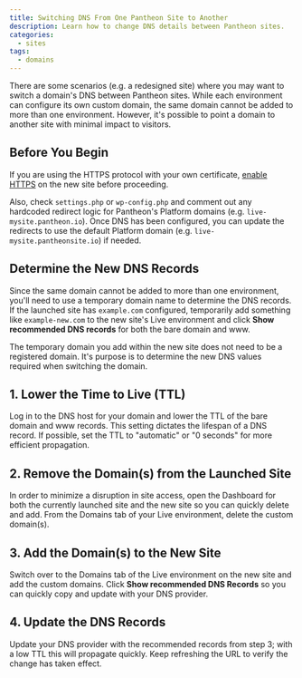 ```yaml
---
title: Switching DNS From One Pantheon Site to Another
description: Learn how to change DNS details between Pantheon sites.
categories:
  - sites
tags:
  - domains
---
```

There are some scenarios (e.g. a redesigned site) where you may want to switch a domain's DNS between Pantheon sites. While each environment can configure its own custom domain, the same domain cannot be added to more than one environment. However, it's possible to point a domain to another site with minimal impact to visitors.

## Before You Begin
If you are using the HTTPS protocol with your own certificate, [enable HTTPS](/docs/enable-https/) on the new site before proceeding.

Also, check `settings.php` or `wp-config.php` and comment out any hardcoded redirect logic for Pantheon's Platform domains (e.g.  `live-mysite.pantheon.io`). Once DNS has been configured, you can update the redirects to use the default Platform domain (e.g. `live-mysite.pantheonsite.io`) if needed.

## Determine the New DNS Records
Since the same domain cannot be added to more than one environment, you'll need to use a temporary domain name to determine the DNS records. If the launched site has `example.com` configured, temporarily add something like `example-new.com` to the new site's Live environment and click **Show recommended DNS records** for both the bare domain and www.

The temporary domain you add within the new site does not need to be a registered domain. It's purpose is to determine the new DNS values required when switching the domain.
## 1. Lower the Time to Live (TTL)
Log in to the DNS host for your domain and lower the TTL of the bare domain and www records. This setting dictates the lifespan of a DNS record. If possible, set the TTL to "automatic" or "0 seconds" for more efficient propagation.

## 2. Remove the Domain(s) from the Launched Site
In order to minimize a disruption in site access, open the Dashboard for both the currently launched site and the new site so you can quickly delete and add. From the Domains tab of your Live environment, delete the custom domain(s).

## 3. Add the Domain(s) to the New Site
Switch over to the Domains tab of the Live environment on the new site and add the custom domains. Click **Show recommended DNS Records** so you can quickly copy and update with your DNS provider.

## 4. Update the DNS Records
Update your DNS provider with the recommended records from step 3; with a low TTL this will propagate quickly. Keep refreshing the URL to verify the change has taken effect.
